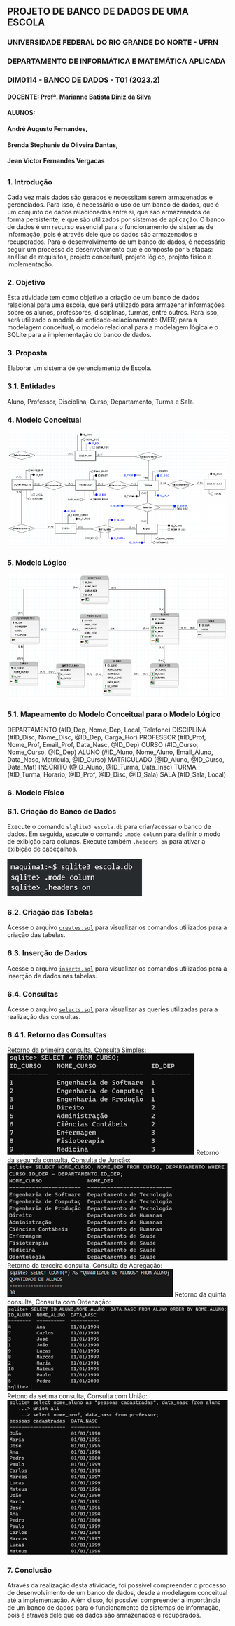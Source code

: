 ## PROJETO DE BANCO DE DADOS DE UMA ESCOLA

### UNIVERSIDADE FEDERAL DO RIO GRANDE DO NORTE - UFRN
### DEPARTAMENTO DE INFORMÁTICA E MATEMÁTICA APLICADA
### DIM0114 - BANCO DE DADOS - T01 (2023.2)
#### DOCENTE: Profª. Marianne Batista Diniz da Silva
#### ALUNOS:
#### André Augusto Fernandes,
#### Brenda Stephanie de Oliveira Dantas,
#### Jean Victor Fernandes Vergacas
##

### 1. Introdução

Cada vez mais dados são gerados e necessitam serem armazenados e gerenciados. Para isso, é necessário o uso de um banco de dados, que é um conjunto de dados relacionados entre si, que são armazenados de forma persistente, e que são utilizados por sistemas de aplicação. O banco de dados é um recurso essencial para o funcionamento de sistemas de informação, pois é através dele que os dados são armazenados e recuperados.
Para o desenvolvimento de um banco de dados, é necessário seguir um processo de desenvolvimento que é composto por 5 etapas: análise de requisitos, projeto conceitual, projeto lógico, projeto físico e implementação.

### 2. Objetivo

Esta atividade tem como objetivo a criação de um banco de dados relacional para uma escola, que será utilizado para armazenar informações sobre os alunos, professores, disciplinas, turmas, entre outros. Para isso, será utilizado o modelo de entidade-relacionamento (MER) para a modelagem conceitual, o modelo relacional para a modelagem lógica e o SQLite para a implementação do banco de dados.

### 3. Proposta

Elaborar um sistema de gerenciamento de Escola.

### 3.1. Entidades

Aluno, Professor, Disciplina, Curso, Departamento, Turma e Sala.

### 4. Modelo Conceitual

![CONCEITUAL](https://github.com/andrefernandeslp1/bd-escola/blob/main/CONCEITUAL.PNG)


### 5. Modelo Lógico

![LOGICO](https://github.com/andrefernandeslp1/bd-escola/blob/main/LOGICO.PNG)


### 5.1. Mapeamento do Modelo Conceitual para o Modelo Lógico

DEPARTAMENTO (#ID_Dep, Nome_Dep, Local, Telefone)
DISCIPLINA (#ID_Disc, Nome_Disc, @ID_Dep, Carga_Hor)
PROFESSOR (#ID_Prof, Nome_Prof, Email_Prof, Data_Nasc, @ID_Dep)
CURSO (#ID_Curso, Nome_Curso, @ID_Dep)
ALUNO (#ID_Aluno, Nome_Aluno, Email_Aluno, Data_Nasc, Matricula, @ID_Curso)
MATRICULADO (@ID_Aluno, @ID_Curso, Data_Mat)
INSCRITO (@ID_Aluno, @ID_Turma, Data_Insc)
TURMA (#ID_Turma, Horario, @ID_Prof, @ID_Disc, @ID_Sala)
SALA (#ID_Sala, Local)

### 6. Modelo Físico

### 6.1. Criação do Banco de Dados

Execute o comando `slqlite3 escola.db` para criar/acessar o banco de dados.
Em seguida, execute o comando `.mode column` para definir o modo de exibição para colunas.
Execute também `.headers on` para ativar a exibição de cabeçalhos.

![captura1](https://github.com/andrefernandeslp1/bd-escola/blob/main/auxiliar/captura1.PNG)

### 6.2. Criação das Tabelas

Acesse o arquivo [`creates.sql`](https://github.com/andrefernandeslp1/bd-escola/blob/main/creates.sql) para visualizar os comandos utilizados para a criação das tabelas.

### 6.3. Inserção de Dados

Acesse o arquivo [`inserts.sql`](https://github.com/andrefernandeslp1/bd-escola/blob/main/inserts.sql) para visualizar os comandos utilizados para a inserção de dados nas tabelas.

### 6.4. Consultas

Acesse o arquivo [`selects.sql`](https://github.com/andrefernandeslp1/bd-escola/blob/main/selects.sql) para visualizar as queries utilizadas para a realização das consultas.

### 6.4.1. Retorno das Consultas

Retorno da primeira consulta, Consulta Simples:
![consulta1](https://github.com/andrefernandeslp1/bd-escola/blob/main/auxiliar/consulta1.PNG)
Retorno da segunda consulta, Consulta de Junção:
![consulta1](https://github.com/andrefernandeslp1/bd-escola/blob/main/auxiliar/consulta2.PNG)
Retorno da terceira consulta, Consulta de Agregação:
![consulta1](https://github.com/andrefernandeslp1/bd-escola/blob/main/auxiliar/consulta3.png)
Retorno da quinta consulta, Consulta com Ordenação:
![consulta1](https://github.com/andrefernandeslp1/bd-escola/blob/main/auxiliar/consulta5.png)
Retono da setima consulta, Consulta com União:
![consulta1](https://github.com/andrefernandeslp1/bd-escola/blob/main/auxiliar/consulta7.png)


### 7. Conclusão

Através da realização desta atividade, foi possível compreender o processo de desenvolvimento de um banco de dados, desde a modelagem conceitual até a implementação. Além disso, foi possível compreender a importância de um banco de dados para o funcionamento de sistemas de informação, pois é através dele que os dados são armazenados e recuperados.


